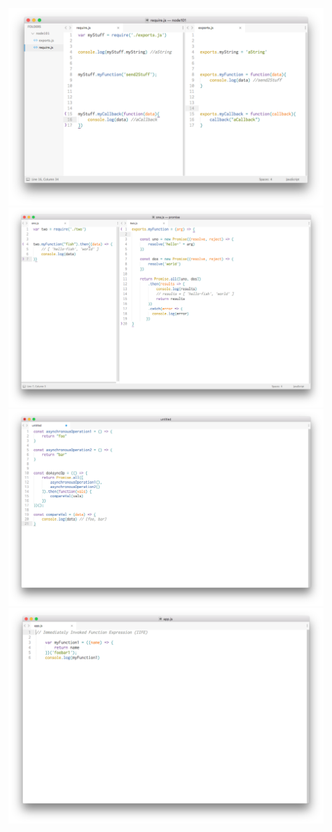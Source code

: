 ![alt tag](./demo.png)
![alt tag](./promise.png)
![alt tag](./promiseAll.png)
![alt tag](./iife.png)

